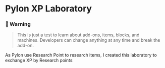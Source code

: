 # Pylon XP Laboratory


### 📢 Warning

> This is just a test to learn about add-ons, items, blocks, and machines. Developers can change anything at any time and break the add-on.

As Pylon use Research Point to research items, I created this laboratory to exchange XP by Research points